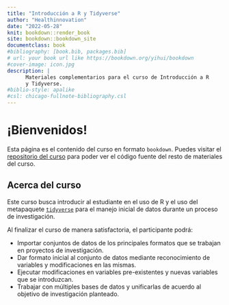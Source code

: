 ```yaml
--- 
title: "Introducción a R y Tidyverse"
author: "Healthinnovation"
date: "2022-05-28"
knit: bookdown::render_book
site: bookdown::bookdown_site
documentclass: book
#bibliography: [book.bib, packages.bib]
# url: your book url like https://bookdown.org/yihui/bookdown
#cover-image: icon.jpg
description: |
      Materiales complementarios para el curso de Introducción a R
      y Tidyverse.
#biblio-style: apalike
#csl: chicago-fullnote-bibliography.csl
---
```


# ¡Bienvenidos!

Esta página es el contenido del curso en formato `bookdown`. Puedes visitar el [repositorio del curso](https://github.com/healthinnovation/curso-introduccion-r-tidyverse) para poder ver el código fuente del resto de materiales del curso.

## Acerca del curso 

Este curso busca introducir al estudiante en el uso de R y el uso del metapaquete [`tidyverse`](https://www.tidyverse.org/) para el manejo inicial de datos durante un proceso de investigación.

Al finalizar el curso de manera satisfactoria, el participante podrá:

- Importar conjuntos de datos de los principales formatos que se trabajan en proyectos de investigación.
- Dar formato inicial al conjunto de datos mediante reconocimiento de variables y modificaciones en las mismas.
- Ejecutar modificaciones en variables pre-existentes y nuevas variables que se introduzcan.
- Trabajar con múltiples bases de datos y unificarlas de acuerdo al objetivo de investigación planteado.

